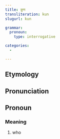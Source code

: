 ```yaml
---
title: कुण
transliteration: kun
slugurl: kun

grammar:
  pronoun:
    type: interrogative

categories: 
  - 

---
```


## Etymology

## Pronunciation

## Pronoun
### Meaning
1. who